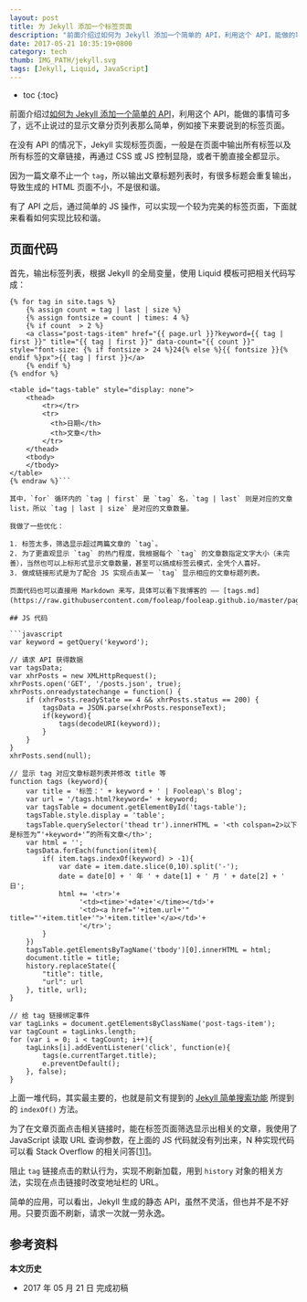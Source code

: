 ```yaml
---
layout: post
title: 为 Jekyll 添加一个标签页面
description: "前面介绍过如何为 Jekyll 添加一个简单的 API，利用这个 API，能做的事情可多了，远不止说过的显示文章分页列表那么简单，例如接下来要说到的标签页面。"
date: 2017-05-21 10:35:19+0800
category: tech
thumb: IMG_PATH/jekyll.svg
tags: [Jekyll, Liquid, JavaScript]
---
```


* toc
{:toc}

前面介绍过[如何为 Jekyll 添加一个简单的 API](/create-a-simple-jekyll-api.html)，利用这个 API，能做的事情可多了，远不止说过的显示文章分页列表那么简单，例如接下来要说到的标签页面。

在没有 API 的情况下，Jekyll 实现标签页面，一般是在页面中输出所有标签以及所有标签的文章链接，再通过 CSS 或 JS 控制显隐，或者干脆直接全都显示。

因为一篇文章不止一个 `tag`，所以输出文章标题列表时，有很多标题会重复输出，导致生成的 HTML 页面不小，不是很和谐。

有了 API 之后，通过简单的 JS 操作，可以实现一个较为完美的标签页面，下面就来看看如何实现比较和谐。

## 页面代码

首先，输出标签列表，根据 Jekyll 的全局变量，使用 Liquid 模板可把相关代码写成：

```liquid{% raw %}
{% for tag in site.tags %}
    {% assign count = tag | last | size %}
    {% assign fontsize = count | times: 4 %}
    {% if count  > 2 %}
    <a class="post-tags-item" href="{{ page.url }}?keyword={{ tag | first }}" title="{{ tag | first }}" data-count="{{ count }}" style="font-size: {% if fontsize > 24 %}24{% else %}{{ fontsize }}{% endif %}px">{{ tag | first }}</a>
    {% endif %}
{% endfor %}

<table id="tags-table" style="display: none">
    <thead>
        <tr></tr>
        <tr>
          <th>日期</th>
          <th>文章</th>
        </tr>
    </thead>
    <tbody>
    </tbody>
</table>
{% endraw %}```

其中，`for` 循环内的 `tag | first` 是 `tag` 名，`tag | last` 则是对应的文章 list，所以 `tag | last | size` 是对应的文章数量。 

我做了一些优化：

1. 标签太多，筛选显示超过两篇文章的 `tag`。
2. 为了更直观显示 `tag` 的热门程度，我根据每个 `tag` 的文章数指定文字大小（未完善），当然也可以上标形式显示文章数量，甚至可以搞成标签云模式，全凭个人喜好。
3. 做成链接形式是为了配合 JS 实现点击某一 `tag` 显示相应的文章标题列表。

页面代码也可以直接用 Markdown 来写，具体可以看下我博客的 —— [tags.md](https://raw.githubusercontent.com/fooleap/fooleap.github.io/master/pages/tags.md)。

## JS 代码

```javascript
var keyword = getQuery('keyword');

// 请求 API 获得数据
var tagsData;
var xhrPosts = new XMLHttpRequest();
xhrPosts.open('GET', '/posts.json', true);
xhrPosts.onreadystatechange = function() {
    if (xhrPosts.readyState == 4 && xhrPosts.status == 200) {
        tagsData = JSON.parse(xhrPosts.responseText);
        if(keyword){
            tags(decodeURI(keyword));
        }
    }
}
xhrPosts.send(null);

// 显示 tag 对应文章标题列表并修改 title 等
function tags (keyword){
    var title = '标签：' + keyword + ' | Fooleap\'s Blog';
    var url = '/tags.html?keyword=' + keyword;
    var tagsTable = document.getElementById('tags-table');
    tagsTable.style.display = 'table';
    tagsTable.querySelector('thead tr').innerHTML = '<th colspan=2>以下是标签为“'+keyword+'”的所有文章</th>';
    var html = '';
    tagsData.forEach(function(item){
        if( item.tags.indexOf(keyword) > -1){
            var date = item.date.slice(0,10).split('-');
            date = date[0] + ' 年 ' + date[1] + ' 月 ' + date[2] + ' 日';
            html += '<tr>'+
                 '<td><time>'+date+'</time></td>'+
                 '<td><a href="'+item.url+'" title="'+item.title+'">'+item.title+'</a></td>'+
                 '</tr>';
        }
    })
    tagsTable.getElementsByTagName('tbody')[0].innerHTML = html;
    document.title = title;
    history.replaceState({ 
        "title": title,
        "url": url 
    }, title, url);
}

// 给 tag 链接绑定事件
var tagLinks = document.getElementsByClassName('post-tags-item');
var tagCount = tagLinks.length;
for (var i = 0; i < tagCount; i++){
    tagLinks[i].addEventListener('click', function(e){
        tags(e.currentTarget.title);
        e.preventDefault();
    }, false);
}
```

上面一堆代码，其实最主要的，也就是前文有提到的 [Jekyll 简单搜索功能](/jekyll-simple-search.html) 所提到的 `indexOf()` 方法。

为了在文章页面点击相关链接时，能在标签页面筛选显示出相关的文章，我使用了 JavaScript 读取 URL 查询参数，在上面的 JS 代码就没有列出来，N 种实现代码可以看 Stack Overflow 的相关问答[[1]][1]。

阻止 `tag` 链接点击的默认行为，实现不刷新加载，用到 `history` 对象的相关方法，实现在点击链接时改变地址栏的 URL。

简单的应用，可以看出，Jekyll 生成的静态 API，虽然不灵活，但也并不是不好用。只要页面不刷新，请求一次就一劳永逸。

## 参考资料

[1]: http://stackoverflow.com/questions/901115/how-can-i-get-query-string-values-in-javascript "How can I get query string values in JavaScript? - Stack Overflow"

**本文历史**

* 2017 年 05 月 21 日 完成初稿
